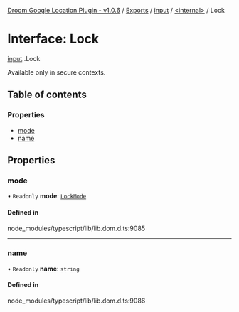 [Droom Google Location Plugin - v1.0.6](../README.md) / [Exports](../modules.md) / [input](../modules/input.md) / [<internal\>](../modules/input._internal_.md) / Lock

# Interface: Lock

[input](../modules/input.md).[<internal>](../modules/input._internal_.md).Lock

Available only in secure contexts.

## Table of contents

### Properties

- [mode](input._internal_.Lock.md#mode)
- [name](input._internal_.Lock.md#name)

## Properties

### mode

• `Readonly` **mode**: [`LockMode`](../modules/input._internal_.md#lockmode)

#### Defined in

node_modules/typescript/lib/lib.dom.d.ts:9085

___

### name

• `Readonly` **name**: `string`

#### Defined in

node_modules/typescript/lib/lib.dom.d.ts:9086
